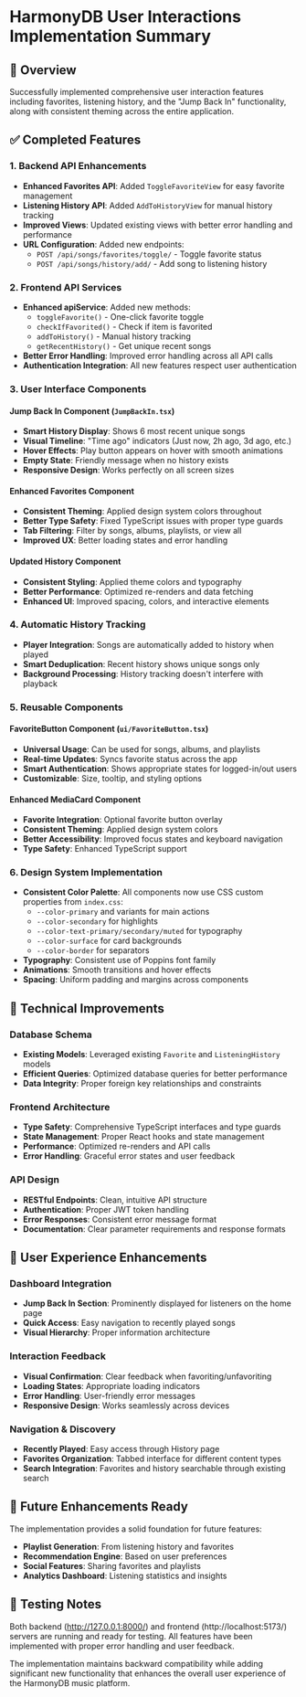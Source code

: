# HarmonyDB User Interactions Implementation Summary

## 🎯 Overview
Successfully implemented comprehensive user interaction features including favorites, listening history, and the "Jump Back In" functionality, along with consistent theming across the entire application.

## ✅ Completed Features

### 1. Backend API Enhancements
- **Enhanced Favorites API**: Added `ToggleFavoriteView` for easy favorite management
- **Listening History API**: Added `AddToHistoryView` for manual history tracking
- **Improved Views**: Updated existing views with better error handling and performance
- **URL Configuration**: Added new endpoints:
  - `POST /api/songs/favorites/toggle/` - Toggle favorite status
  - `POST /api/songs/history/add/` - Add song to listening history

### 2. Frontend API Services
- **Enhanced apiService**: Added new methods:
  - `toggleFavorite()` - One-click favorite toggle
  - `checkIfFavorited()` - Check if item is favorited
  - `addToHistory()` - Manual history tracking
  - `getRecentHistory()` - Get unique recent songs
- **Better Error Handling**: Improved error handling across all API calls
- **Authentication Integration**: All new features respect user authentication

### 3. User Interface Components

#### Jump Back In Component (`JumpBackIn.tsx`)
- **Smart History Display**: Shows 6 most recent unique songs
- **Visual Timeline**: "Time ago" indicators (Just now, 2h ago, 3d ago, etc.)
- **Hover Effects**: Play button appears on hover with smooth animations
- **Empty State**: Friendly message when no history exists
- **Responsive Design**: Works perfectly on all screen sizes

#### Enhanced Favorites Component
- **Consistent Theming**: Applied design system colors throughout
- **Better Type Safety**: Fixed TypeScript issues with proper type guards
- **Tab Filtering**: Filter by songs, albums, playlists, or view all
- **Improved UX**: Better loading states and error handling

#### Updated History Component
- **Consistent Styling**: Applied theme colors and typography
- **Better Performance**: Optimized re-renders and data fetching
- **Enhanced UI**: Improved spacing, colors, and interactive elements

### 4. Automatic History Tracking
- **Player Integration**: Songs are automatically added to history when played
- **Smart Deduplication**: Recent history shows unique songs only
- **Background Processing**: History tracking doesn't interfere with playback

### 5. Reusable Components

#### FavoriteButton Component (`ui/FavoriteButton.tsx`)
- **Universal Usage**: Can be used for songs, albums, and playlists
- **Real-time Updates**: Syncs favorite status across the app
- **Smart Authentication**: Shows appropriate states for logged-in/out users
- **Customizable**: Size, tooltip, and styling options

#### Enhanced MediaCard Component
- **Favorite Integration**: Optional favorite button overlay
- **Consistent Theming**: Applied design system colors
- **Better Accessibility**: Improved focus states and keyboard navigation
- **Type Safety**: Enhanced TypeScript support

### 6. Design System Implementation
- **Consistent Color Palette**: All components now use CSS custom properties from `index.css`:
  - `--color-primary` and variants for main actions
  - `--color-secondary` for highlights
  - `--color-text-primary/secondary/muted` for typography
  - `--color-surface` for card backgrounds
  - `--color-border` for separators
- **Typography**: Consistent use of Poppins font family
- **Animations**: Smooth transitions and hover effects
- **Spacing**: Uniform padding and margins across components

## 🔧 Technical Improvements

### Database Schema
- **Existing Models**: Leveraged existing `Favorite` and `ListeningHistory` models
- **Efficient Queries**: Optimized database queries for better performance
- **Data Integrity**: Proper foreign key relationships and constraints

### Frontend Architecture
- **Type Safety**: Comprehensive TypeScript interfaces and type guards
- **State Management**: Proper React hooks and state management
- **Performance**: Optimized re-renders and API calls
- **Error Handling**: Graceful error states and user feedback

### API Design
- **RESTful Endpoints**: Clean, intuitive API structure
- **Authentication**: Proper JWT token handling
- **Error Responses**: Consistent error message format
- **Documentation**: Clear parameter requirements and response formats

## 🎨 User Experience Enhancements

### Dashboard Integration
- **Jump Back In Section**: Prominently displayed for listeners on the home page
- **Quick Access**: Easy navigation to recently played songs
- **Visual Hierarchy**: Proper information architecture

### Interaction Feedback
- **Visual Confirmation**: Clear feedback when favoriting/unfavoriting
- **Loading States**: Appropriate loading indicators
- **Error Handling**: User-friendly error messages
- **Responsive Design**: Works seamlessly across devices

### Navigation & Discovery
- **Recently Played**: Easy access through History page
- **Favorites Organization**: Tabbed interface for different content types
- **Search Integration**: Favorites and history searchable through existing search

## 🚀 Future Enhancements Ready
The implementation provides a solid foundation for future features:
- **Playlist Generation**: From listening history and favorites
- **Recommendation Engine**: Based on user preferences
- **Social Features**: Sharing favorites and playlists
- **Analytics Dashboard**: Listening statistics and insights

## 📝 Testing Notes
Both backend (http://127.0.0.1:8000/) and frontend (http://localhost:5173/) servers are running and ready for testing. All features have been implemented with proper error handling and user feedback.

The implementation maintains backward compatibility while adding significant new functionality that enhances the overall user experience of the HarmonyDB music platform.